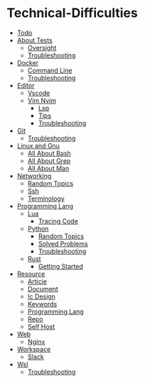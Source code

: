# Technical-Difficulties

- [Todo](todo.md)
- [About Tests]()
    - [Oversight](about-tests/oversight.md)
    - [Troubleshooting](about-tests/troubleshooting.md)
- [Docker]()
    - [Command Line](docker/command-line.md)
    - [Troubleshooting](docker/troubleshooting.md)
- [Editor]()
    - [Vscode](editor/vscode.md)
    - [Vim Nvim]()
        - [Lsp](editor/vim-nvim/lsp.md)
        - [Tips](editor/vim-nvim/tips.md)
        - [Troubleshooting](editor/vim-nvim/troubleshooting.md)
- [Git]()
    - [Troubleshooting](git/troubleshooting.md)
- [Linux and Gnu]()
    - [All About Bash](linux-and-gnu/all-about-bash.md)
    - [All About Grep](linux-and-gnu/all-about-grep.md)
    - [All About Man](linux-and-gnu/all-about-man.md)
- [Networking]()
    - [Random Topics](networking/random-topics.md)
    - [Ssh](networking/ssh.md)
    - [Terminology](networking/terminology.md)
- [Programming Lang]()
    - [Lua]()
        - [Tracing Code](programming-lang/lua/tracing-code.md)
    - [Python]()
        - [Random Topics](programming-lang/python/random-topics.md)
        - [Solved Problems](programming-lang/python/solved-problems.md)
        - [Troubleshooting](programming-lang/python/troubleshooting.md)
    - [Rust]()
        - [Getting Started](programming-lang/rust/getting-started.md)
- [Resource]()
    - [Articie](resource/articie.md)
    - [Document](resource/document.md)
    - [Ic Design](resource/ic-design.md)
    - [Keywords](resource/keywords.md)
    - [Programming Lang](resource/programming-lang.md)
    - [Repo](resource/repo.md)
    - [Self Host](resource/self-host.md)
- [Web]()
    - [Nginx](web/nginx.md)
- [Workspace]()
    - [Slack](workspace/slack.md)
- [Wsl]()
    - [Troubleshooting](wsl/troubleshooting.md)

